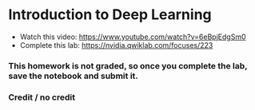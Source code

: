 # Introduction to Deep Learning

* Watch this video: https://www.youtube.com/watch?v=6eBpjEdgSm0
* Complete this lab: https://nvidia.qwiklab.com/focuses/223

### This homework is not graded, so once you complete the lab, save the notebook and submit it.
### Credit / no credit

